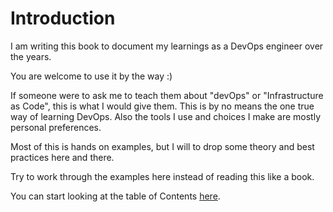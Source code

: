 # Introduction

I am writing this book to document my learnings as a DevOps engineer over the years.

You are welcome to use it by the way :)

If someone were to ask me to teach them about "devOps" or "Infrastructure as Code", this is what I would give them. This is by no means the one true way of learning DevOps. Also the tools I use and choices I make are mostly personal preferences. 

Most of this is hands on examples, but I will to drop some theory and best practices here and there.

Try to work through the examples here instead of reading this like a book.

You can start looking at the table of Contents [here](SUMMARY.md).